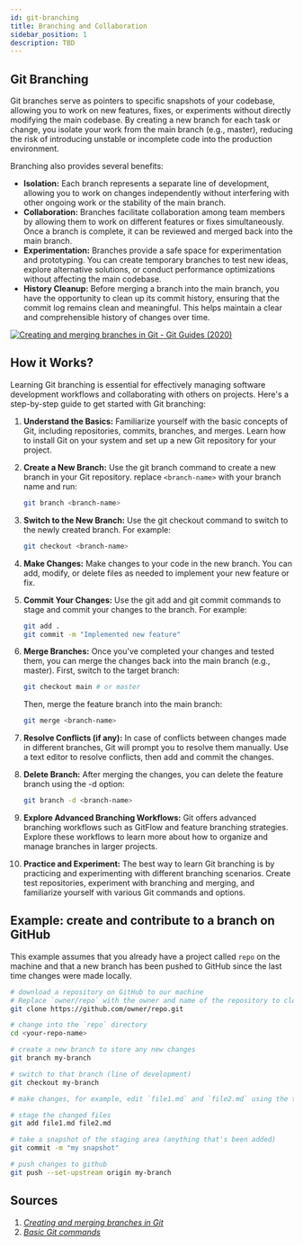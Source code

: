 ```yaml
---
id: git-branching
title: Branching and Collaboration
sidebar_position: 1
description: TBD
---
```


## Git Branching

Git branches serve as pointers to specific snapshots of your codebase, allowing you to work on new features, fixes, or experiments without directly modifying the main codebase. By creating a new branch for each task or change, you isolate your work from the main branch (e.g., master), reducing the risk of introducing unstable or incomplete code into the production environment.

Branching also provides several benefits:

- **Isolation:** Each branch represents a separate line of development, allowing you to work on changes independently without interfering with other ongoing work or the stability of the main branch.
- **Collaboration:** Branches facilitate collaboration among team members by allowing them to work on different features or fixes simultaneously. Once a branch is complete, it can be reviewed and merged back into the main branch.
- **Experimentation:** Branches provide a safe space for experimentation and prototyping. You can create temporary branches to test new ideas, explore alternative solutions, or conduct performance optimizations without affecting the main codebase.
- **History Cleanup:** Before merging a branch into the main branch, you have the opportunity to clean up its commit history, ensuring that the commit log remains clean and meaningful. This helps maintain a clear and comprehensible history of changes over time.

[![Creating and merging branches in Git - Git Guides (2020)](https://img.youtube.com/vi/S2TUommS3O0/0.jpg)](https://www.youtube.com/watch?v=S2TUommS3O0)

## How it Works?

Learning Git branching is essential for effectively managing software development workflows and collaborating with others on projects. Here's a step-by-step guide to get started with Git branching:

1. **Understand the Basics:** Familiarize yourself with the basic concepts of Git, including repositories, commits, branches, and merges. Learn how to install Git on your system and set up a new Git repository for your project.
2. **Create a New Branch:** Use the git branch command to create a new branch in your Git repository. replace `<branch-name>`  with your branch name and run:

    ```bash
    git branch <branch-name>
    ```

3. **Switch to the New Branch:** Use the git checkout command to switch to the newly created branch. For example:

    ```bash
    git checkout <branch-name>
    ```

4. **Make Changes:** Make changes to your code in the new branch. You can add, modify, or delete files as needed to implement your new feature or fix.

5. **Commit Your Changes:** Use the git add and git commit commands to stage and commit your changes to the branch. For example:

    ```bash
    git add .
    git commit -m "Implemented new feature"
    ```

6. **Merge Branches:** Once you've completed your changes and tested them, you can merge the changes back into the main branch (e.g., master). First, switch to the target branch:

    ```bash
    git checkout main # or master
    ```

    Then, merge the feature branch into the main branch:

    ```bash
    git merge <branch-name>
    ```

7. **Resolve Conflicts (if any):** In case of conflicts between changes made in different branches, Git will prompt you to resolve them manually. Use a text editor to resolve conflicts, then add and commit the changes.
8. **Delete Branch:** After merging the changes, you can delete the feature branch using the -d option:

    ```bash
    git branch -d <branch-name>
    ```

9. **Explore Advanced Branching Workflows:** Git offers advanced branching workflows such as GitFlow and feature branching strategies. Explore these workflows to learn more about how to organize and manage branches in larger projects.
10. **Practice and Experiment:** The best way to learn Git branching is by practicing and experimenting with different branching scenarios. Create test repositories, experiment with branching and merging, and familiarize yourself with various Git commands and options.

## Example: create and contribute to a branch on GitHub

This example assumes that you already have a project called `repo` on the machine and that a new branch has been pushed to GitHub since the last time changes were made locally.

```bash
# download a repository on GitHub to our machine
# Replace `owner/repo` with the owner and name of the repository to clone
git clone https://github.com/owner/repo.git

# change into the `repo` directory
cd <your-repo-name>

# create a new branch to store any new changes
git branch my-branch

# switch to that branch (line of development)
git checkout my-branch

# make changes, for example, edit `file1.md` and `file2.md` using the text editor

# stage the changed files
git add file1.md file2.md

# take a snapshot of the staging area (anything that's been added)
git commit -m "my snapshot"

# push changes to github
git push --set-upstream origin my-branch
```

## Sources

1. <cite>[Creating and merging branches in Git][1]</cite>
2. <cite>[Basic Git commands][2]</cite>

[1]: https://docs.github.com/en/get-started/using-git/about-git#basic-git-commands
[2]: https://www.atlassian.com/git/tutorials/using-branches